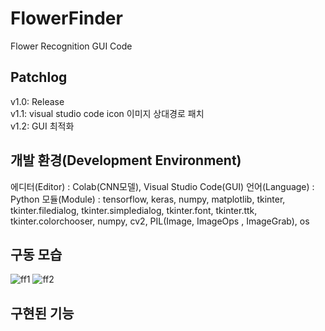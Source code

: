 <h1>FlowerFinder</h1>
Flower Recognition GUI Code
<h2>Patchlog</h2>
v1.0: Release<br>
v1.1: visual studio code icon 이미지 상대경로 패치<br>
v1.2: GUI 최적화<br>
<h2>개발 환경(Development Environment)</h2>
에디터(Editor) : Colab(CNN모델), Visual Studio Code(GUI)
언어(Language) : Python
모듈(Module) : tensorflow, keras, numpy, matplotlib, tkinter, tkinter.filedialog, tkinter.simpledialog, tkinter.font, tkinter.ttk, tkinter.colorchooser, numpy, cv2, PIL(Image, ImageOps , ImageGrab), os
<br>
<h2>구동 모습</h2>
<img src="https://user-images.githubusercontent.com/101073987/199651121-5963a0c3-b155-4858-b566-87d086420aed.png" alt="ff1">
<img src="https://user-images.githubusercontent.com/101073987/199651126-5c49ea0c-59c2-4842-b8ae-fc721c0c1ffc.png" alt="ff2">
<h2>구현된 기능</h2>
